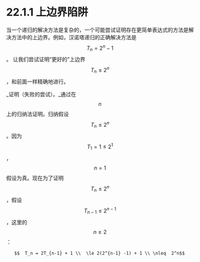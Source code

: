 # 22.1.1 上边界陷阱

当一个递归的解决方法是复杂的，一个可能尝试证明存在更简单表达式的方法是解决方法中的上边界。例如，汉诺塔递归的正确解决方法是 $$T_n = 2^n - 1$$。 让我们尝试证明“更好的”上边界$$T_n \le  2^n$$，和前面一样精确地进行。

_证明（失败的尝试）。_通过在 $$n$$ 上的归纳法证明。归纳假设$$T_n \le  2^n$$。因为$$T_1 =1 \le  2^1$$， $$n = 1$$假设为真。现在为了证明$$T_n \le  2^n$$，假设$$T_{n-1} \le  2^{n-1}$$，这里的 $$n \ge 2$$：

       $$  T_n = 2T_{n-1} + 1 \\  \le 2(2^{n-1} -1) + 1 \\ \nleq  2^n$$ 

